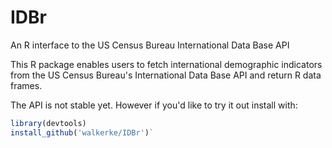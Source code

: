# IDBr
An R interface to the US Census Bureau International Data Base API

This R package enables users to fetch international demographic indicators from the US Census Bureau's International Data Base API and return R data frames.  

The API is not stable yet.  However if you'd like to try it out install with: 

```r
library(devtools)
install_github('walkerke/IDBr')`
```
